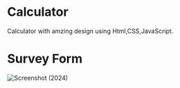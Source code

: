 # Calculator
Calculator with amzing design using Html,CSS,JavaScript.
# Survey Form
![Screenshot (2024)](https://github.com/Akagithubit/Assignment/assets/112951411/d943d425-57dd-4629-80bb-4cdc82ae32d5)



